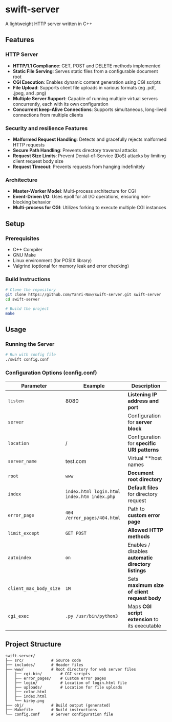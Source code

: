 # swift-server

A lightweight HTTP server written in C++


## Features

### HTTP Server
- **HTTP/1.1 Compliance**: GET, POST and DELETE methods implemented
- **Static File Serving**: Serves static files from a configurable document root
- **CGI Execution**: Enables dynamic content generation using CGI scripts
- **File Upload**: Supports client file uploads in various formats (eg .pdf, .jpeg, and .png)
- **Multiple Server Support**: Capable of running multiple virtual servers concurrently, each with its own configuration
- **Concurrent keep-Alive Connections**: Supports simultaneous, long-lived connections from multiple clients

### Security and resilience Features
- **Malformed Request Handling**: Detects and gracefully rejects malformed HTTP requests
- **Secure Path Handling**: Prevents directory traversal attacks
- **Request Size Limits**: Prevent Denial-of-Service (DoS) attacks by limiting client request body size
- **Request Timeout**: Prevents requests from hanging indefinitely

### Architecture
- **Master-Worker Model**: Multi-process architecture for CGI
- **Event-Driven I/O**: Uses epoll for all I/O operations, ensuring non-blocking behavior
- **Multi-process for CGI**: Utilizes forking to execute multiple CGI instances


## Setup

### Prerequisites
- C++ Compiler
- GNU Make
- Linux environment (for POSIX library)
- Valgrind (optional for memory leak and error checking)

### Build Instructions

```bash
# Clone the repository
git clone https://github.com/YanYi-Now/swift-server.git swift-server
cd swift-server

# Build the project
make
```


## Usage

### Running the Server

```bash
# Run with config file
./swift config.conf

```

### Configuration Options (config.conf)

| Parameter | Example | Description |
|---|---|---|
| `listen` | 8080 | **Listening IP address and port** 
| `server` |   | Configuration for **server block** |
| `location` | / | Configuration for **specific URI patterns** |
| `server_name` | test.com | Virtual **host names |
| `root` | `www` | **Document root directory** |
| `index` | `index.html login.html index.htm index.php` | **Default files** for directory request |
| `error_page` | `404 /error_pages/404.html` | Path to **custom error page** |
| `limit_except` | `GET POST` | **Allowed HTTP methods**  |
| `autoindex` | `on` | Enables / disables **automatic directory listings**  |
| `client_max_body_size` | `1M` | Sets **maximum size of client request body** |
| `cgi_exec` | `.py /usr/bin/python3` | Maps **CGI script extension** to its executable |



## Project Structure
```
swift-server/
├── src/            # Source code
├── includes/       # Header files
├── www/            # Root directory for web server files
│   ├── cgi-bin/        # CGI scripts
│   ├── error_pages/    # Custom error pages
│   ├── login/          # Location of login.html file
│   ├── uploads/        # Location for file uploads
│   ├── color.html
│   ├── index.html
│   └── kirby.png
├── obj/            # Build output (generated)
├── Makefile        # Build instructions
└── config.conf     # Server configuration file
```
